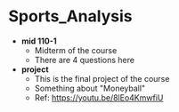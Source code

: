 # Sports_Analysis

- **mid 110-1**
  - Midterm of the course
  - There are 4 questions here
- **project**
  - This is the final project of the course
  - Something about "Moneyball"
  - Ref: https://youtu.be/8lEo4KmwfiU

